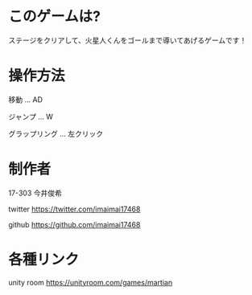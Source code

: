 # このゲームは?
ステージをクリアして、火星人くんをゴールまで導いてあげるゲームです！

# 操作方法
移動 ... AD

ジャンプ ... W

グラップリング ... 左クリック

# 制作者
17-303 今井俊希

twitter
https://twitter.com/imaimai17468

github 
https://github.com/imaimai17468

# 各種リンク

unity room
https://unityroom.com/games/martian